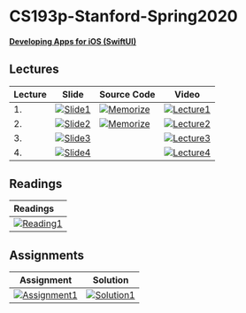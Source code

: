 # CS193p-Stanford-Spring2020
#### [Developing Apps for iOS (SwiftUI)](https://cs193p.sites.stanford.edu/about-cs193p)


## Lectures
| Lecture | Slide | Source Code | Video
| ------------- | ------------- | ------------- | ------------- 
| 1. | [![Slide1][slide1-image]][slide1-url] | [![Memorize][memorize1-image]][memorize1-url] | [![Lecture1][lecture1-image]][lecture1-url]  
| 2. | [![Slide2][slide2-image]][slide2-url] | [![Memorize][memorize2-image]][memorize2-url] | [![Lecture2][lecture2-image]][lecture2-url]  
| 3. | [![Slide3][slide3-image]][slide3-url] |  | [![Lecture3][lecture3-image]][lecture3-url]  
| 4. | [![Slide4][slide4-image]][slide4-url] |  | [![Lecture4][lecture4-image]][lecture4-url]  





[lecture1-image]:https://img.shields.io/badge/Lecture%2001-Course%20Logistics%20and%20Introduction%20to%20SwiftUI-d63031?style=social&logo=YouTube
[lecture1-url]:https://www.youtube.com/watch?v=jbtqIBpUG7g&feature=youtu.be
[memorize1-image]:https://img.shields.io/badge/Memorize-v0.1-orange?style=flat&logo=Swift
[memorize1-url]:https://github.com/maunesh/CS193p-Stanford-Spring2020/tree/master/Lectures/Lecture-01/Memorize
[slide1-image]:https://img.shields.io/badge/01-Lecture%2001-yellow?style=plastic&logo=Adobe%20Acrobat%20Reader&logoColor=red
[slide1-url]:https://github.com/maunesh/CS193p-Stanford-Spring2020/blob/master/Slides/Lecture-01.pdf

[lecture2-image]:https://img.shields.io/badge/Lecture%2002-MVVM%20and%20the%20Swift%20Type%20System-d63031?style=social&logo=YouTube
[lecture2-url]:https://www.youtube.com/watch?v=4GjXq2Sr55Q&feature=youtu.be
[memorize2-image]:https://img.shields.io/badge/Memorize-v0.2-orange?style=flat&logo=Swift
[memorize2-url]:https://github.com/maunesh/CS193p-Stanford-Spring2020/tree/master/Lectures/Lecture-02/Memorize
[slide2-image]:https://img.shields.io/badge/02-Lecture%2002-yellow?style=plastic&logo=Adobe%20Acrobat%20Reader&logoColor=red
[slide2-url]:https://github.com/maunesh/CS193p-Stanford-Spring2020/blob/master/Slides/Lecture-02.pdf

[lecture3-image]:https://img.shields.io/badge/Lecture%2003-Reactive%20UI%20Protocols%20Layout-d63031?style=social&logo=YouTube
[lecture3-url]:https://youtu.be/SIYdYpPXil4
[slide3-image]:https://img.shields.io/badge/03-Lecture%2003-yellow?style=plastic&logo=Adobe%20Acrobat%20Reader&logoColor=red
[slide3-url]:https://github.com/maunesh/CS193p-Stanford-Spring2020/blob/master/Slides/Lecture-03.pdf

[lecture4-image]:https://img.shields.io/badge/Lecture%2004-Grid%20enum%20Optional-d63031?style=social&logo=YouTube
[lecture4-url]:https://youtu.be/eHEeWzFP6O4
[slide4-image]:https://img.shields.io/badge/04-Lecture%2004-yellow?style=plastic&logo=Adobe%20Acrobat%20Reader&logoColor=red
[slide4-url]:https://github.com/maunesh/CS193p-Stanford-Spring2020/blob/master/Slides/Lecture-04.pdf

## Readings 
| Readings |
| :--           |
| [![Reading1][reading1-image]][reading1-url] |

[reading1-image]:https://img.shields.io/badge/01-Intro%20to%20Swift-9cf?style=plastic&logo=Adobe%20Acrobat%20Reader&logoColor=red
[reading1-url]:https://github.com/maunesh/CS193p-Stanford-Spring2020/blob/master/Readings/r1.pdf

## Assignments

| Assignment  | Solution
| ------------- | -------------
| [![Assignment1][assignment1-image]][assignment1-url] | [![Solution1][solution1-image]][solution1-url]

[assignment1-image]:https://img.shields.io/badge/01-Assignment-green?style=plastic&logo=Adobe%20Acrobat%20Reader&logoColor=red
[assignment1-url]:https://github.com/maunesh/CS193p-Stanford-Spring2020/blob/master/Assignments/Assignment-01/a1.pdf
[solution1-image]:https://img.shields.io/badge/01-Solution-lightgray?style=plastic&logo=Xcode&logoColor=blue
[solution1-url]:https://github.com/maunesh/CS193p-Stanford-Spring2020/tree/master/Assignments/Assignment-01/Memorize
